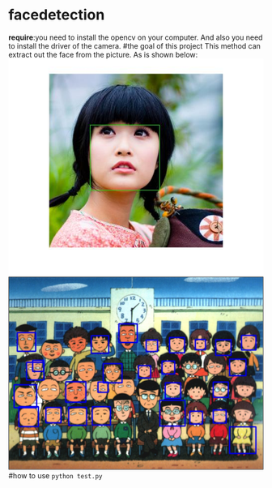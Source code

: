 # facedetection
**require**:you need to install the opencv on your computer.
And also you need to install the driver of the camera.
#the goal of this project
This method can extract out the face from the picture.
As is shown below:
![GitHub set up](https://github.com/liushuchun/facedetection/blob/master/photo.jpg)
![GitHub set up](https://github.com/liushuchun/facedetection/blob/master/example.png)
#how to use
`python test.py`


